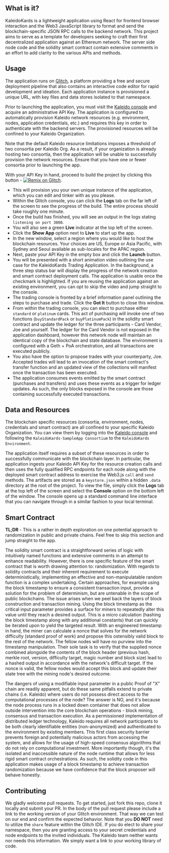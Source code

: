 ## What is it?

KaleidoKards is a lightweight application using React for frontend browser interaction and the Web3 JavaScript library to format and send the blockchain-specific JSON RPC calls to the backend network.  This project aims to serve as a template for developers seeking to craft their first decentralized application against an Ethereum network.  The server side node code and the solidity smart contract contain extensive comments in an effort to add clarity to the various APIs and methods.  

## Usage

The application runs on [Glitch](https://glitch.com/about/), a platform providing a free and secure deployment pipeline that also contains an interactive code editor for rapid development and ideation.  Each application instance is provisioned a unique URL, with key files and data stores isolated to that namespace.  

Prior to launching the application, you must visit the [Kaleido console](https://console.kaleido.io) and acquire an administrative API Key.  The application is configured to automatically provision Kaleido network resources (e.g. environment, nodes, application credentials, etc.) and requires this key in order to authenticate with the backend servers.  The provisioned resources will be confined to your Kaleido Organization.

Note that the default Kaleido resource limitations imposes a threshold of two consortia per Kaleido Org.  As a result, if your organization is already hosting two consortia, then the application will be unable to successfully provision the network resources.  Ensure that you have one or fewer consortia prior to launching the app.

With your API Key in hand, proceed to build the project by clicking this button - [![Remix on Glitch](https://cdn.glitch.com/2703baf2-b643-4da7-ab91-7ee2a2d00b5b%2Fremix-button.svg)](https://glitch.com/edit/#!/remix/kaleidokards).  
* This will provision you your own unique instance of the application, which you can edit and tinker with as you please.
* Within the Glitch console, you can click the **Logs** tab on the far left of the screen to see the progress of the build.  The entire process should take roughly one minute.
* Once the build has finished, you will see an output in the logs stating `listening on port 3000`.
* You will also see a green **Live** indicator at the top left of the screen.
* Click the **Show App** option next to **Live** to start up the app.
* In the new window, select a region where you would like to host the blockchain resources.  Your choices are US, Europe or Asia Pacific, with Sydney and Seoul available as sub-locales for the APAC region.  
* Next, paste your API Key in the empty box and click the **Launch** button.
* You will be presented with a short animation video outlining the use case for the KaleidoKards Trading Application.  In the background, a three step status bar will display the progress of the network creation and smart contract deployment calls.  The application is usable once the checkmark is highlighted.  If you are reusing the application against an existing environment, you can opt to skip the video and jump straight to the console.
* The trading console is fronted by a brief information panel outlining the steps to purchase and trade.  Click the **Got It** button to close this window.
* From within the trading console, you can elect to purchase either `standard` or `platinum` cards.  This act of purchasing will invoke one of two functions (`buyStandardPack` or `buyPlatinumPack`) in the solidity smart contract and update the ledger for the three participants - Card Vendor, Joe and yourself.  The ledger for the Card Vendor is not exposed in the application dashboard, however this network node will maintain an identical copy of the blockchain and state database.  The environment is configured with a Geth + PoA orchestration, and all transactions are executed publicly.  
* You also have the option to propose trades with your counterparty, Joe.  Accepted trades will lead to an invocation of the smart contract's transfer function and an updated view of the collections will manifest once the transaction has been executed.
* The application consumes events emitted by the smart contract (purchases and transfers) and uses these events as a trigger for ledger updates.  As such, the only blocks exposed in the console are those containing successfully executed transactions.

## Data and Resources

The blockchain specific resources (consortia, environment, nodes, credentials and smart contract) are all confined to your specific Kaleido Organization.  You can view them by logging into the [Kaleido console](https://console.kaleido.io) and following the `KaleidoKards-SampleApp Consortium` to the `KaleidoKards Environment`.  

The application itself requires a subset of these resources in order to successfully communicate with the blockchain layer.  In particular, the application ingests your Kaleido API Key for the resource creation calls and then uses the fully qualified RPC endpoints for each node along with the deployed smart contract address to exercise the Web3.js `call` and `send` methods.  The artifacts are stored as a `keystore.json` within a hidden `.data` directory at the root of the project.  To view the file, simply click the **Logs** tab at the top left of the screen and select the **Console** option on the bottom left of the window.  The console opens up a standard command line interface that you can navigate through in a similar fashion to your local terminal.   

## Smart Contract

**TL;DR** - This is a rather in depth exploration on one potential approach to randomization in public and private chains.  Feel free to skip this section and jump straight to the app.

The solidity smart contract is a straightforward series of logic with intuitively named functions and extensive comments in an attempt to enhance readability.  However, there is one specific feature of the smart contract that is worth drawing attention to:  randomization.  With regards to solidity contracts and their inherent requirement to execute deterministically, implementing an effective and non-manipulatable random function is a complex undertaking.  Certain approaches, for example using the block timestamp to ensure a consistent transaction input, provide a solution for the problem of determinism, but are untenable in the scope of public blockchains.  The issue arises when we peel back the layers of block construction and transaction mining.  Using the block timestamp as the critical input parameter provides a surface for miners to repeatedly alter this value until they reach a desired output.  This is a micro calculation (hashing the block timestamp along with any additional constants) that can quickly be iterated upon to yield the targeted result.  With an engineered timestamp in hand, the miner can calculate a nonce that solves for the network difficulty (standard proof of work) and propose this ostensibly valid block to the rest of the network.  The fellow nodes will have no purview into the timestamp manipulation.  Their sole task is to verify that the supplied nonce combined alongside the contents of the block header (previous hash, merkle root, version, difficulty target, magic number and block size) lead to a hashed output in accordance with the network's difficult target.  If the nonce is valid, the fellow nodes would accept this block and update their state tree with the mining node's desired outcome.  

The dangers of using a modifiable input parameter in a public Proof of "X" chain are readily apparent, but do these same pitfalls extend to private chains (i.e. Kaleido) where users do not possess direct access to the computational processes of the node?  The answer is NO, and it's because the node process runs in a locked down container that does not allow outside intervention into the core blockchain operations - block mining, consensus and transaction execution.  As a permissioned implementation of distributed ledger technology, Kaleido requires all network participants to be both clearly identifiable entities (non-anonymized) and authenticated to the environment by existing members.  This first class security barrier prevents foreign and potentially malicious actors from accessing the system, and allows for the usage of high-speed consensus algorithms that do not rely on computational investment.  More importantly though, it's the isolated and inaccessible nature of the node runtime that allows for less rigid smart contract orchestrations.  As such, the solidity code in this application makes usage of a block timestamp to achieve transaction randomization because we have confidence that the block proposer will behave honestly.  

## Contributing

We gladly welcome pull requests. To get started, just fork this repo, clone it locally and submit your PR.  In the body of the pull request please include a link to the working version of your Glitch environment.  That way we can test on our end and confirm the expected behavior.  Note that you **DO NOT** need to utilize the `share` feature within the Glitch IDE.  If you do elect to share your namespace, then you are granting access to your secret credentials and node endpoints to the invited individuals.  The Kaleido team neither wants nor needs this information.  We simply want a link to your working library of code.
